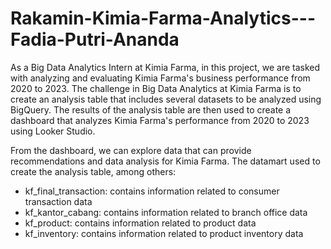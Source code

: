 # Rakamin-Kimia-Farma-Analytics---Fadia-Putri-Ananda
As a Big Data Analytics Intern at Kimia Farma, in this project, we are tasked with analyzing and evaluating Kimia Farma's business performance from 2020 to 2023. 
The challenge in Big Data Analytics at Kimia Farma is to create an analysis table that includes several datasets to be analyzed using BigQuery. 
The results of the analysis table are then used to create a dashboard that analyzes Kimia Farma's performance from 2020 to 2023 using Looker Studio. 

From the dashboard, we can explore data that can provide recommendations and data analysis for Kimia Farma. The datamart used to create the analysis table, among others: 
- kf_final_transaction: contains information related to consumer transaction data
- kf_kantor_cabang: contains information related to branch office data
- kf_product: contains information related to product data
- kf_inventory: contains information related to product inventory data
